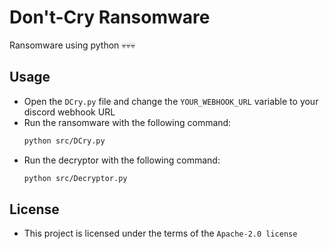 # Don't-Cry Ransomware
Ransomware using python 💀💀💀

## Usage
- Open the `DCry.py` file and change the `YOUR_WEBHOOK_URL` variable to your discord webhook URL
- Run the ransomware with the following command:
  ```bash
  python src/DCry.py
  ```  
- Run the decryptor with the following command:
  ```bash
  python src/Decryptor.py
  ```
## License
- This project is licensed under the terms of the `Apache-2.0 license`

